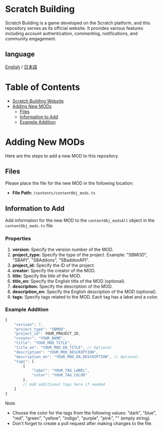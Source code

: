 # Scratch Building

Scratch Building is a game developed on the Scratch platform, and this repository serves as its official website. It provides various features including account authentication, commenting, notifications, and community engagement.

## language

[English](https://github.com/selcold/scratch-building/blob/main/README.md) / [日本語](https://github.com/selcold/scratch-building/blob/main/README/ja.md)


# Table of Contents
- [Scratch Building Website](#scratch-building)
- [Adding New MODs](#adding-new-mods)
    - [Files](#files)
    - [Information to Add](#information-to-add)
    - [Example Addition](#example-addition)

# Adding New MODs

Here are the steps to add a new MOD to this repository.

## Files

Please place the file for the new MOD in the following location:

- **File Path:** `/contents/contentObj_mods.ts`

## Information to Add

Add information for the new MOD to the `contentObj_modsAll` object in the `contentObj_mods.ts` file.

### Properties

1. **version:** Specify the version number of the MOD.
2. **project_type:** Specify the type of the project. Example: "SBMOD", "SBAPI", "SBAddons", "SBaddonAPI".
3. **project_id:** Specify the ID of the project.
4. **creator:** Specify the creator of the MOD.
5. **title:** Specify the title of the MOD.
6. **title_en:** Specify the English title of the MOD (optional).
7. **description:** Specify the description of the MOD.
8. **description_en:** Specify the English description of the MOD (optional).
9. **tags:** Specify tags related to the MOD. Each tag has a label and a color.

### Example Addition

```typescript
{
    "version": 7,
    "project_type": "SBMOD",
    "project_id": YOUR_PROJECT_ID,
    "creator": "YOUR_NAME",
    "title": "YOUR_MOD_TITLE",
    "title_en": "YOUR_MOD_EN_TITLE", // Optional
    "description": "YOUR_MOD_DESCRIPTION",
    "description_en": "YOUR_MOD_EN_DESCRIPTION", // Optional
    "tags": [
        {
            "label": "YOUR_TAG_LABEL",
            "color": "YOUR_TAG_COLOR"
        },
        // Add additional tags here if needed
    ]
}
```

> [!NOTE]
> - Choose the color for the tags from the following values: "dark", "blue", "red", "green", "yellow", "indigo", "purple", "pink", "" (empty string).
> - Don't forget to create a pull request after making changes to the file.